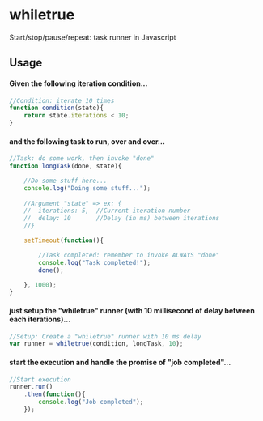 whiletrue
======

Start/stop/pause/repeat: task runner in Javascript

## Usage

#### Given the following iteration condition...

```javascript
//Condition: iterate 10 times
function condition(state){
    return state.iterations < 10;
}
```

#### and the following task to run, over and over...

```javascript
//Task: do some work, then invoke "done"
function longTask(done, state){

    //Do some stuff here...
    console.log("Doing some stuff...");
    
    //Argument "state" => ex: { 
    //  iterations: 5,  //Current iteration number 
    //  delay: 10       //Delay (in ms) between iterations
    //}

    setTimeout(function(){

        //Task completed: remember to invoke ALWAYS "done"
        console.log("Task completed!");
        done();

    }, 1000);
}
```

#### just setup the "whiletrue" runner (with 10 millisecond of delay between each iterations)...

```javascript
//Setup: Create a "whiletrue" runner with 10 ms delay
var runner = whiletrue(condition, longTask, 10);
```

#### start the execution and handle the promise of "job completed"...

```javascript
//Start execution
runner.run()
    .then(function(){
        console.log("Job completed");
    });
```